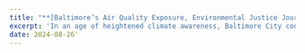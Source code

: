 ```yaml
---
title: "**[Baltimore’s Air Quality Exposure, Environmental Justice Journalism Intiative](https://www.ejji.org/baltimores-air-quality-exposure)**"
excerpt: 'In an age of heightened climate awareness, Baltimore City continues to suffer from numerous environmental hazards, particularly a high rate of air pollution. The issue highlights some underlying problems that exacerbate this pollution, specifically the lack of current, accurate data on air quality in most Baltimore neighborhoods, and the lack of regulations that allow major sources of pollution to affect residential areas.'
date: 2024-08-26'
---
```

